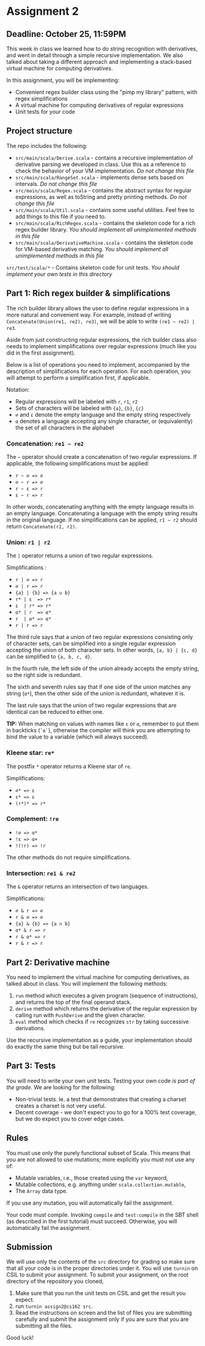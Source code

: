 # Assignment 2

## Deadline: October 25, 11:59PM

This week in class we learned how to do string recognition with derivatives, and went in detail through a simple recursive implementation. We also talked about taking a different approach and implementing a stack-based virtual machine for computing derivatives.

In this assignment, you will be implementing:
  - Convenient regex builder class using the "pimp my library" pattern, with regex simplifications
  - A virtual machine for computing derivatives of regular expressions
  - Unit tests for your code

## Project structure

The repo includes the following:

  - `src/main/scala/Derive.scala` - contains a recursive implementation of derivative parsing we developed in class. Use this as a reference to check the behavior of your VM implementation. *Do not change this file*
  - `src/main/scala/RangeSet.scala` - implements dense sets based on intervals. *Do not change this file*
  - `src/main/scala/Regex.scala` - contains the abstract syntax for regular expressions, as well as toString and pretty printing methods. *Do not change this file*
  - `src/main/scala/Util.scala` - contains some useful utilities. Feel free to add things to this file if you need to.
  - `src/main/scala/RichRegex.scala` - contains the skeleton code for a rich regex builder library. *You should implement all unimplemented methods in this file*
  - `src/main/scala/DerivativeMachine.scala` - contains the skeleton code for VM-based derivative matching. *You should implement all unimplemented methods in this file*

  `src/test/scala/*` - Contains skeleton code for unit tests. *You should implement your own tests in this directory*

## Part 1: Rich regex builder & simplifications

The rich builder library allows the user to define regular expressions in a more natural and convenient way. For example, instead of writing `Concatenate(Union(re1, re2), re3)`, we will be able to write `(re1 ~ re2) | re3`.

Aside from just constructing regular expressions, the rich builder class also needs to implement simplifications over regular expressions (much like you did in the first assignment).

Below is a list of operations you need to implement, accompanied by the description of simplifications for each operation. For each operation, you will attempt to perform a simplification first, if applicable.

Notation: 
  - Regular expressions will be labeled with `r`, `r1`, `r2`
  - Sets of characters will be labeled with `{a}`, `{b}`, `{c}`
  - `∅` and `ε` denote the empty language and the empty string respectively
  - `α` denotes a language accepting any single character, or (equivalently) the set of all characters in the alphabet

### Concatenation: `re1 ~ re2`

The `~` operator should create a concatenation of two regular expressions. If applicable, the following simplifications must be applied:

  - `r ~ ∅ => ∅`
  - `∅ ~ r => ∅`
  - `r ~ ε => r`
  - `ε ~ r => r`

In other words, concatenating anything with the empty language results in an empty language. Concatenating a language with the empty string results in the original language. If no simplifications can be applied, `r1 ~ r2` should return `Concatenate(r1, r2)`.

### Union: `r1 | r2`

The `|` operator returns a union of two regular expressions.

Simplifications :
  - `r | ∅ => r`
  - `∅ | r => r`
  - `{a} | {b} => {a ∪ b}`
  - `r* | ε  => r*`
  - `ε  | r* => r*`
  - `α* | r  => α*`
  - `r  | α* => α*`
  - `r | r => r`

The third rule says that a union of two regular expressions consisting only of character sets, can be simplified into a single regular expression accepting the union of both character sets. In other words, `{a, b} | {c, d}` can be simplified to `{a, b, c, d}`.

In the fourth rule, the left side of the union already accepts the empty string, so the right side is redundant.

The sixth and seventh rules say that if one side of the union matches any string (`α*`), then the other side of the union is redundant, whatever it is.

The last rule says that the union of two regular expressions that are identical can be reduced to either one.

**TIP:** When matching on values with names like `ε` or `α`, remember to put them in backticks (`` `α` ``), otherwise the compiler will think you are attempting to bind the value to a variable (which will always succeed).

### Kleene star: `re*`

The postfix `*` operator returns a Kleene star of `re`.

Simplifications:

  - `∅* => ε`
  - `ε* => ε`
  - `(r*)* => r*`

### Complement: `!re`

  - `!∅ => α*`
  - `!ε => α+`
  - `!(!r) => !r`

The other methods do not require simplifications.

### Intersection: `re1 & re2`

The `&` operator returns an intersection of two languages.

Simplifications:

  - `∅ & r => ∅`
  - `r & ∅ => ∅`
  - `{a} & {b} => {a ∩ b}`
  - `α* & r => r`
  - `r & α* => r`
  - `r & r => r`

## Part 2: Derivative machine

You need to implement the virtual machine for computing derivatives, as talked about in class. You will implement the following methods:

  1. `run` method which executes a given program (sequence of
       instructions), and returns the top of the final operand stack.
  2. `derive` method which returns the derivative of the regular expression by calling run with `PushDerive` and the given character.
  3. `eval` method which checks if `re` recognizes `str` by taking successive derivations.

Use the recursive implementation as a guide, your implementation should do exactly the same thing but be tail recursive.

## Part 3: Tests

You will need to write your own unit tests. Testing your own code *is part of the grade*. We are looking for the following:
  - Non-trivial tests. Ie. a test that demonstrates that creating a charset creates a charset is not very useful.
  - Decent coverage - we don't expect you to go for a 100% test coverage, but we do expect you to cover edge cases.

## Rules

You must use only the purely functional subset of Scala. This means that you are not allowed to use mutations; more explicitly you must not use any of:
  - Mutable variables, i.e., those created using the `var` keyword,
  - Mutable collections, e.g. anything under `scala.collection.mutable`,
  - The `Array` data type.

If you use any mutation, you will automatically fail the assignment.

Your code must compile. Invoking `compile` and `test:compile` in the SBT shell (as described in the first tutorial) must succeed. Otherwise, you will automatically fail the assignment.

## Submission

We will use only the contents of the `src` directory for grading so
make sure that all your code is in the proper directories under it.  You
will use `turnin` on CSIL to submit your assignment.  To submit your
assignment, on the root directory of the repository you cloned,

  1. Make sure that you run the unit tests on CSIL and get the
       result you expect.
  2. run `turnin assign2@cs162 src`.
  3. Read the instructions on screen and the list of files you are
       submitting carefully and submit the assignment only if you are
       sure that you are submitting all the files.

Good luck!
